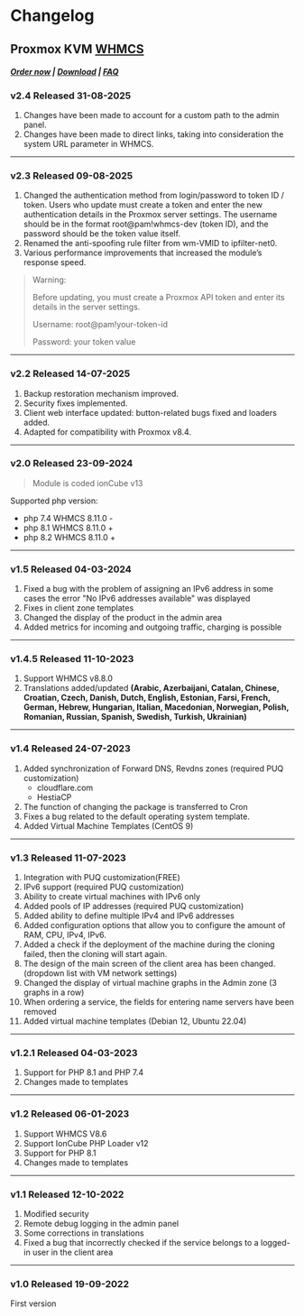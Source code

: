 # Changelog

## Proxmox KVM **[WHMCS](https://puqcloud.com/link.php?id=77)**

#####  [Order now](https://puqcloud.com/index.php?rp=/store/whmcs-module-proxmox-kvm) | [Download](https://download.puqcloud.com/WHMCS/servers/PUQ_WHMCS-Proxmox-KVM/) | [FAQ](https://faq.puqcloud.com/)

### v2.4 Released 31-08-2025

1. Changes have been made to account for a custom path to the admin panel.
2. Changes have been made to direct links, taking into consideration the system URL parameter in WHMCS.

- - - - - -

### v2.3 Released 09-08-2025

1. Changed the authentication method from login/password to token ID / token.
Users who update must create a token and enter the new authentication details in the Proxmox server settings. The username should be in the format root@pam!whmcs-dev (token ID), and the password should be the token value itself.
2. Renamed the anti-spoofing rule filter from wm-VMID to ipfilter-net0.
3. Various performance improvements that increased the module’s response speed.

> Warning:
> 
> Before updating, you must create a Proxmox API token and enter its details in the server settings.
> 
> Username: root@pam!your-token-id
> 
> Password: your token value

- - - - - -

### v2.2 Released 14-07-2025

1. Backup restoration mechanism improved.
2. Security fixes implemented.
3. Client web interface updated: button-related bugs fixed and loaders added.
4. Adapted for compatibility with Proxmox v8.4.

- - - - - -

### v2.0 Released 23-09-2024

> Module is coded ionCube v13

Supported php version:
- php 7.4 WHMCS 8.11.0 -
- php 8.1 WHMCS 8.11.0 +
- php 8.2 WHMCS 8.11.0 +

- - - - - -

### v1.5 Released 04-03-2024

1. Fixed a bug with the problem of assigning an IPv6 address in some cases the error "No IPv6 addresses available" was displayed
2. Fixes in client zone templates
3. Changed the display of the product in the admin area 
4. Added metrics for incoming and outgoing traffic, charging is possible

- - - - - -

### v1.4.5 Released 11-10-2023

1. Support WHMCS v8.8.0
2. Translations added/updated **(Arabic, Azerbaijani, Catalan, Chinese, Croatian, Czech, Danish, Dutch, English, Estonian, Farsi, French, German, Hebrew, Hungarian, Italian, Macedonian, Norwegian, Polish,  Romanian, Russian, Spanish, Swedish, Turkish, Ukrainian)**

- - - - - -

### v1.4 Released 24-07-2023
 
1. Added synchronization of Forward DNS, Revdns zones (required PUQ customization)
    * cloudflare.com
    * HestiaCP
2. The function of changing the package is transferred to Cron
3. Fixes a bug related to the default operating system template.
4. Added Virtual Machine Templates (CentOS 9)

- - - - - -

### v1.3 Released 11-07-2023
1. Integration with PUQ customization(FREE)
2. IPv6 support (required PUQ customization)
3. Ability to create virtual machines with IPv6 only
4. Added pools of IP addresses (required PUQ customization)
5. Added ability to define multiple IPv4 and IPv6 addresses
6. Added configuration options that allow you to configure the amount of RAM, CPU, IPv4, IPv6.
7. Added a check if the deployment of the machine during the cloning failed, then the cloning will start again.
8. The design of the main screen of the client area has been changed. (dropdown list with VM network settings)
9. Changed the display of virtual machine graphs in the Admin zone (3 graphs in a row)
10. When ordering a service, the fields for entering name servers have been removed
11. Added virtual machine templates (Debian 12, Ubuntu 22.04)

- - - - - -

### v1.2.1 Released 04-03-2023
 
1. Support for PHP 8.1 and PHP 7.4
2. Changes made to templates

- - - - - -

### v1.2 Released 06-01-2023

1. Support WHMCS V8.6
2. Support IonCube PHP Loader v12
3. Support for PHP 8.1
4. Changes made to templates

- - - - - -

### v1.1 Released 12-10-2022

1. Modified security
2. Remote debug logging in the admin panel
3. Some corrections in translations
4. Fixed a bug that incorrectly checked if the service belongs to a logged-in user in the client area

- - - - - -

### v1.0 Released 19-09-2022

First version

